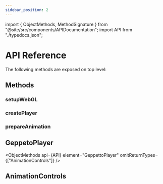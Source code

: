 ```yaml
---
sidebar_position: 2
---
```


import { ObjectMethods, MethodSignature } from "@site/src/components/APIDocumentation";
import API from "./typedocs.json";

# API Reference

The following methods are exposed on top level:

## Methods

### setupWebGL

<MethodSignature api={API} element="setupWebGL" />

### createPlayer

<MethodSignature api={API} element="createPlayer" />

### prepareAnimation

<MethodSignature api={API} element="prepareAnimation" />

## GeppetoPlayer

<ObjectMethods api={API} element="GeppettoPlayer" omitReturnTypes={["AnimationControls"]} />

## AnimationControls

<ObjectMethods api={API} element="AnimationControls" />

